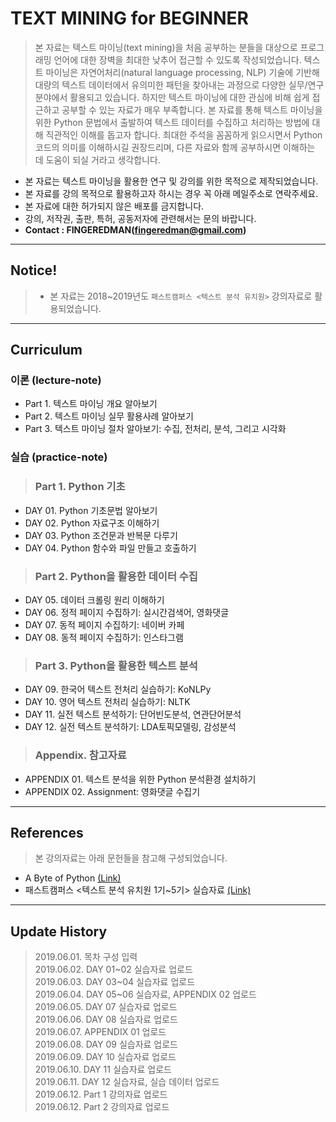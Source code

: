# TEXT MINING for BEGINNER
> 본 자료는 텍스트 마이닝(text mining)을 처음 공부하는 분들을 대상으로 프로그래밍 언어에 대한 장벽을 최대한 낮추어 접근할 수 있도록 작성되었습니다. 텍스트 마이닝은 자연어처리(natural language processing, NLP) 기술에 기반해 대량의 텍스트 데이터에서 유의미한 패턴을 찾아내는 과정으로 다양한 실무/연구 분야에서 활용되고 있습니다. 하지만 텍스트 마이닝에 대한 관심에 비해 쉽게 접근하고 공부할 수 있는 자료가 매우 부족합니다. 본 자료를 통해 텍스트 마이닝을 위한 Python 문법에서 출발하여 텍스트 데이터를 수집하고 처리하는 방법에 대해 직관적인 이해를 돕고자 합니다. 최대한 주석을 꼼꼼하게 읽으시면서 Python 코드의 의미를 이해하시길 권장드리며, 다른 자료와 함께 공부하시면 이해하는 데 도움이 되실 거라고 생각합니다.

- 본 자료는 텍스트 마이닝을 활용한 연구 및 강의를 위한 목적으로 제작되었습니다.
- 본 자료를 강의 목적으로 활용하고자 하시는 경우 꼭 아래 메일주소로 연락주세요.
- 본 자료에 대한 허가되지 않은 배포를 금지합니다.
- 강의, 저작권, 출판, 특허, 공동저자에 관련해서는 문의 바랍니다.
- **Contact : FINGEREDMAN(fingeredman@gmail.com)**

---
## Notice!
> - 본 자료는 2018~2019년도 `패스트캠퍼스 <텍스트 분석 유치원>` 강의자료로 활용되었습니다.

---
## Curriculum

### 이론 (lecture-note)
- Part 1. 텍스트 마이닝 개요 알아보기
- Part 2. 텍스트 마이닝 실무 활용사례 알아보기
- Part 3. 텍스트 마이닝 절차 알아보기: 수집, 전처리, 분석, 그리고 시각화

### 실습 (practice-note)
> ### Part 1. Python 기초
- DAY 01. Python 기초문법 알아보기
- DAY 02. Python 자료구조 이해하기
- DAY 03. Python 조건문과 반복문 다루기
- DAY 04. Python 함수와 파일 만들고 호출하기

> ### Part 2. Python을 활용한 데이터 수집
- DAY 05. 데이터 크롤링 원리 이해하기
- DAY 06. 정적 페이지 수집하기: 실시간검색어, 영화댓글
- DAY 07. 동적 페이지 수집하기: 네이버 카페
- DAY 08. 동적 페이지 수집하기: 인스타그램

> ### Part 3. Python을 활용한 텍스트 분석
- DAY 09. 한국어 텍스트 전처리 실습하기: KoNLPy
- DAY 10. 영어 텍스트 전처리 실습하기: NLTK
- DAY 11. 실전 텍스트 분석하기: 단어빈도분석, 연관단어분석
- DAY 12. 실전 텍스트 분석하기: LDA토픽모델링, 감성분석

> ### Appendix. 참고자료
- APPENDIX 01. 텍스트 분석을 위한 Python 분석환경 설치하기
- APPENDIX 02. Assignment: 영화댓글 수집기
---
## References
> 본 강의자료는 아래 문헌들을 참고해 구성되었습니다.
- A Byte of Python [(Link)](https://python.swaroopch.com/)
- 패스트캠퍼스 <텍스트 분석 유치원 1기~5기> 실습자료 [(Link)](https://www.fastcampus.co.kr/data_class_textmining/)

---
## Update History
> 2019.06.01. 목차 구성 입력  
2019.06.02. DAY 01\~02 실습자료 업로드  
2019.06.03. DAY 03\~04 실습자료 업로드  
2019.06.04. DAY 05\~06 실습자료, APPENDIX 02 업로드  
2019.06.05. DAY 07 실습자료 업로드  
2019.06.06. DAY 08 실습자료 업로드  
2019.06.07. APPENDIX 01 업로드  
2019.06.08. DAY 09 실습자료 업로드  
2019.06.09. DAY 10 실습자료 업로드  
2019.06.10. DAY 11 실습자료 업로드  
2019.06.11. DAY 12 실습자료, 실습 데이터 업로드  
2019.06.12. Part 1 강의자료 업로드  
2019.06.12. Part 2 강의자료 업로드  
